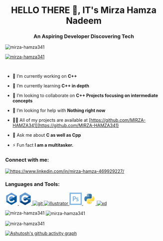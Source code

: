 <h1 align="center">HELLO THERE 👋, IT's Mirza Hamza Nadeem</h1>
<h3 align="center"> An Aspiring Developer Discovering Tech</h3>

<p align="left"> <img src="https://komarev.com/ghpvc/?username=mirza-hamza341&label=Profile%20views&color=0e75b6&style=flat" alt="mirza-hamza341" /> </p>

<p align="left"> <a href="https://github.com/ryo-ma/github-profile-trophy"><img src="https://github-profile-trophy.vercel.app/?username=mirza-hamza341" alt="mirza-hamza341" /></a> </p>

<p align="left"> <a href="https://twitter.com/" target="blank"><img src="https://img.shields.io/twitter/follow/?logo=twitter&style=for-the-badge" alt="" /></a> </p>

- 🔭 I’m currently working on **C++**

- 🌱 I’m currently learning **C++ in depth**

- 👯 I’m looking to collaborate on **C++ Projects focusing on intermediate concepts**

- 🤝 I’m looking for help with **Nothing right now**

- 👨‍💻 All of my projects are available at [https://github.com/MIRZA-HAMZA341](https://github.com/MIRZA-HAMZA341)

- 💬 Ask me about **C as well as Cpp**

- ⚡ Fun fact **I am a multitasker.**

<h3 align="left">Connect with me:</h3>
<p align="left">
<a href="https://linkedin.com/in/https://www.linkedin.com/in/mirza-hamza-469929227/" target="blank"><img align="center" src="https://raw.githubusercontent.com/rahuldkjain/github-profile-readme-generator/master/src/images/icons/Social/linked-in-alt.svg" alt="https://www.linkedin.com/in/mirza-hamza-469929227/" height="30" width="40" /></a>
</p>

<h3 align="left">Languages and Tools:</h3>
<p align="left"> <a href="https://www.cprogramming.com/" target="_blank" rel="noreferrer"> <img src="https://raw.githubusercontent.com/devicons/devicon/master/icons/c/c-original.svg" alt="c" width="40" height="40"/> </a> <a href="https://www.w3schools.com/cpp/" target="_blank" rel="noreferrer"> <img src="https://raw.githubusercontent.com/devicons/devicon/master/icons/cplusplus/cplusplus-original.svg" alt="cplusplus" width="40" height="40"/> </a> <a href="https://git-scm.com/" target="_blank" rel="noreferrer"> <img src="https://www.vectorlogo.zone/logos/git-scm/git-scm-icon.svg" alt="git" width="40" height="40"/> </a> <a href="https://www.adobe.com/in/products/illustrator.html" target="_blank" rel="noreferrer"> <img src="https://www.vectorlogo.zone/logos/adobe_illustrator/adobe_illustrator-icon.svg" alt="illustrator" width="40" height="40"/> </a> <a href="https://www.photoshop.com/en" target="_blank" rel="noreferrer"> <img src="https://raw.githubusercontent.com/devicons/devicon/master/icons/photoshop/photoshop-line.svg" alt="photoshop" width="40" height="40"/> </a> <a href="https://www.python.org" target="_blank" rel="noreferrer"> <img src="https://raw.githubusercontent.com/devicons/devicon/master/icons/python/python-original.svg" alt="python" width="40" height="40"/> </a> <a href="https://www.adobe.com/products/xd.html" target="_blank" rel="noreferrer"> <img src="https://cdn.worldvectorlogo.com/logos/adobe-xd.svg" alt="xd" width="40" height="40"/> </a> </p>

<p><img align="left" src="https://github-readme-stats.vercel.app/api/top-langs?username=mirza-hamza341&show_icons=true&locale=en&layout=compact" alt="mirza-hamza341" /></p>

<p>&nbsp;<img align="center" src="https://github-readme-stats.vercel.app/api?username=mirza-hamza341&show_icons=true&locale=en" alt="mirza-hamza341" /></p>

<p><img align="center" src="https://github-readme-streak-stats.herokuapp.com/?user=mirza-hamza341&" alt="mirza-hamza341" /></p>








[![Ashutosh's github activity graph](https://activity-graph.herokuapp.com/graph?username=mirza-hamza341&bg_color=000000&color=05ff16&line=26e89e&point=ff1a1a&area=true&hide_border=true)](https://github.com/ashutosh00710/github-readme-activity-graph)


